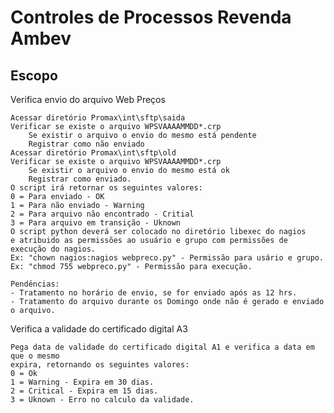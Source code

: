 Controles de Processos Revenda Ambev
======

Escopo
------

Verifica envio do arquivo Web Preços

	Acessar diretório Promax\int\sftp\saida
	Verificar se existe o arquivo WPSVAAAAMMDD*.crp
		Se existir o arquivo o envio do mesmo está pendente
		Registrar como não enviado
	Acessar diretório Promax\int\sftp\old
	Verificar se existe o arquivo WPSVAAAAMMDD*.crp
		Se existir o arquivo o envio do mesmo está ok
		Registrar como enviado.
	O script irá retornar os seguintes valores:
	0 = Para enviado - OK
	1 = Para não enviado - Warning
	2 = Para arquivo não encontrado - Critial
	3 = Para arquivo em transição - Uknown
	O script python deverá ser colocado no diretório libexec do nagios
	e atribuido as permissões ao usuário e grupo com permissões de
	execução do nagios.
	Ex: "chown nagios:nagios webpreco.py" - Permissão para usário e grupo.
	Ex: "chmod 755 webpreco.py" - Permissão para execução.

	Pendências:
	- Tratamento no horário de envio, se for enviado após as 12 hrs.
	- Tratamento do arquivo durante os Domingo onde não é gerado e enviado o arquivo.
	
Verifica a validade do certificado digital A3
	
	Pega data de validade do certificado digital A1 e verifica a data em que o mesmo
	expira, retornando os seguintes valores:
	0 = Ok
	1 = Warning - Expira em 30 dias.
	2 = Critical - Expira em 15 dias.
	3 = Uknown - Erro no calculo da validade.
